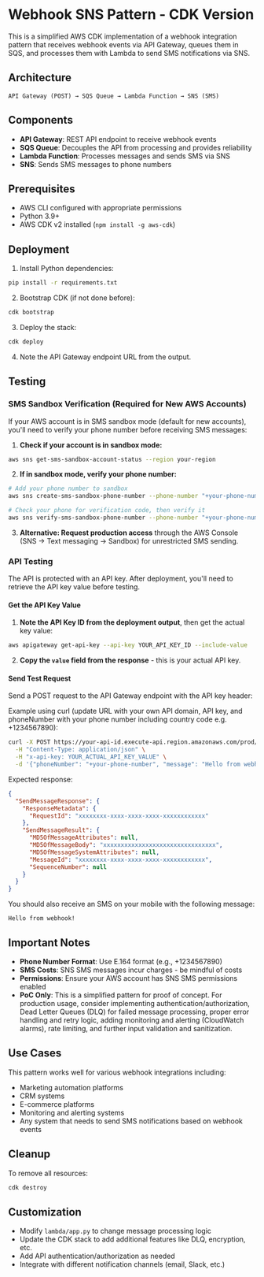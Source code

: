 # Webhook SNS Pattern - CDK Version

This is a simplified AWS CDK implementation of a webhook integration pattern that receives webhook events via API Gateway, queues them in SQS, and processes them with Lambda to send SMS notifications via SNS.

## Architecture

```
API Gateway (POST) → SQS Queue → Lambda Function → SNS (SMS)
```

## Components

- **API Gateway**: REST API endpoint to receive webhook events
- **SQS Queue**: Decouples the API from processing and provides reliability
- **Lambda Function**: Processes messages and sends SMS via SNS
- **SNS**: Sends SMS messages to phone numbers

## Prerequisites

- AWS CLI configured with appropriate permissions
- Python 3.9+
- AWS CDK v2 installed (`npm install -g aws-cdk`)

## Deployment

1. Install Python dependencies:
```bash
pip install -r requirements.txt
```

2. Bootstrap CDK (if not done before):
```bash
cdk bootstrap
```

3. Deploy the stack:
```bash
cdk deploy
```

4. Note the API Gateway endpoint URL from the output.

## Testing

### SMS Sandbox Verification (Required for New AWS Accounts)

If your AWS account is in SMS sandbox mode (default for new accounts), you'll need to verify your phone number before receiving SMS messages:

1. **Check if your account is in sandbox mode:**
```bash
aws sns get-sms-sandbox-account-status --region your-region
```

2. **If in sandbox mode, verify your phone number:**
```bash
# Add your phone number to sandbox
aws sns create-sms-sandbox-phone-number --phone-number "+your-phone-number" --region your-region

# Check your phone for verification code, then verify it
aws sns verify-sms-sandbox-phone-number --phone-number "+your-phone-number" --one-time-password "YOUR_CODE" --region your-region
```

3. **Alternative: Request production access** through the AWS Console (SNS → Text messaging → Sandbox) for unrestricted SMS sending.

### API Testing

The API is protected with an API key. After deployment, you'll need to retrieve the API key value before testing.

#### Get the API Key Value

1. **Note the API Key ID from the deployment output**, then get the actual key value:
```bash
aws apigateway get-api-key --api-key YOUR_API_KEY_ID --include-value
```

2. **Copy the `value` field from the response** - this is your actual API key.

#### Send Test Request

Send a POST request to the API Gateway endpoint with the API key header:

Example using curl (update URL with your own API domain, API key, and phoneNumber with your phone number including country code e.g. +1234567890):
```bash
curl -X POST https://your-api-id.execute-api.region.amazonaws.com/prod/ \
  -H "Content-Type: application/json" \
  -H "x-api-key: YOUR_ACTUAL_API_KEY_VALUE" \
  -d '{"phoneNumber": "+your-phone-number", "message": "Hello from webhook!"}'
```

Expected response:
```json
{
  "SendMessageResponse": {
    "ResponseMetadata": {
      "RequestId": "xxxxxxxx-xxxx-xxxx-xxxx-xxxxxxxxxxxx"
    },
    "SendMessageResult": {
      "MD5OfMessageAttributes": null,
      "MD5OfMessageBody": "xxxxxxxxxxxxxxxxxxxxxxxxxxxxxxxx",
      "MD5OfMessageSystemAttributes": null,
      "MessageId": "xxxxxxxx-xxxx-xxxx-xxxx-xxxxxxxxxxxx",
      "SequenceNumber": null
    }
  }
}
```

You should also receive an SMS on your mobile with the following message:
```
Hello from webhook!
```

## Important Notes

- **Phone Number Format**: Use E.164 format (e.g., +1234567890)
- **SMS Costs**: SNS SMS messages incur charges - be mindful of costs
- **Permissions**: Ensure your AWS account has SNS SMS permissions enabled
- **PoC Only**: This is a simplified pattern for proof of concept. For production usage, consider implementing authentication/authorization, Dead Letter Queues (DLQ) for failed message processing, proper error handling and retry logic, adding monitoring and alerting (CloudWatch alarms), rate limiting, and further input validation and sanitization.

## Use Cases

This pattern works well for various webhook integrations including:
- Marketing automation platforms
- CRM systems
- E-commerce platforms
- Monitoring and alerting systems
- Any system that needs to send SMS notifications based on webhook events

## Cleanup

To remove all resources:
```bash
cdk destroy
```

## Customization

- Modify `lambda/app.py` to change message processing logic
- Update the CDK stack to add additional features like DLQ, encryption, etc.
- Add API authentication/authorization as needed
- Integrate with different notification channels (email, Slack, etc.)
